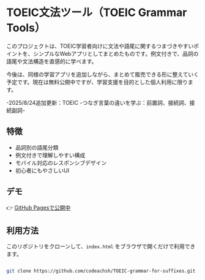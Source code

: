 # TOEIC文法ツール（TOEIC Grammar Tools）

このプロジェクトは、TOEIC学習者向けに文法や語尾に関するつまづきやすいポイントを、シンプルなWebアプリとしてまとめたものです。例文付きで、品詞の語尾や文法構造を直感的に学べます。

今後は、同様の学習アプリを追加しながら、まとめて販売できる形に整えていく予定です。現在は無料公開中ですが、学習支援を目的とした個人利用に限ります。

-2025/8/24追加更新：TOEIC -つなぎ言葉の違いを学ぶ：前置詞、接続詞、接続副詞-

## 特徴

- 品詞別の語尾分類
- 例文付きで理解しやすい構成
- モバイル対応のレスポンシブデザイン
- 初心者にもやさしいUI

## デモ

👉 [GitHub Pagesで公開中](https://codeachsh.github.io/TOEIC-grammar-for-suffixes/)

## 利用方法

このリポジトリをクローンして、`index.html` をブラウザで開くだけで利用できます。

```bash

git clone https://github.com/codeachsh/TOEIC-grammar-for-suffixes.git

